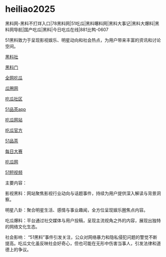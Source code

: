 # heiliao2025
黑料网-黑料不打烊入口|78黑料网|51吃瓜|黑料曝料网|黑料大事记|黑料大爆料|黑料网导航|国产吃瓜|黑料|今日吃瓜在线|881比鸭-0607

51黑料致力于呈现影视娱乐、明星动向和社会热点，为用户带来丰富的资讯和讨论空间。

<a href="https://heiliaoshedujia01.pages.dev/">黑料社</a>

<a href="https://heiliaoshedujia-1.pages.dev/">黑料门</a>

<a href="https://cg4-21.pages.dev/">全网吃瓜</a>

<a href="https://cg6-21.pages.dev/">瓜圈网</a>

<a href="https://cg5-24.pages.dev/">吃瓜社区</a>

<a href="https://pc10-24.pages.dev/">51品茶app</a>

<a href="https://cg1-27.pages.dev/">吃瓜网站</a>

<a href="https://cg5-37.pages.dev/">吃瓜官方</a>

<a href="https://pc8-34.pages.dev/">51品茶</a>

<a href="https://pc1-26.pages.dev/">每日大赛</a>

<a href="https://cg1-39.pages.dev/">吃瓜网</a>

<a href="https://pc2-25.pages.dev/">51短视频</a>

主要内容：

影视黑料：网站聚焦影视行业动向与话题事件，持续为用户提供深入解读与背景洞察。

明星八卦：聚合明星生活、感情与事业趣闻，全方位呈现娱乐圈焦点内容。

吃瓜爆料：平台通过社交媒体与用户投稿，呈现主流视角之外的内容，展现出独特的网络文化生态。

社会影响：
“51黑料”事件引发关注，公众对网络暴力和隐私侵犯问题的警觉不断提高。吃瓜文化虽反映社会好奇心，但也可能在无形中伤害当事人，引发法律和道德上的争议。
